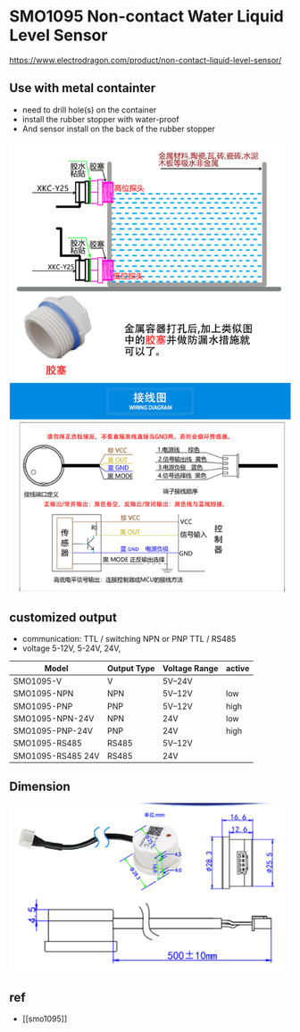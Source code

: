 

# SMO1095 Non-contact Water Liquid Level Sensor

https://www.electrodragon.com/product/non-contact-liquid-level-sensor/

## Use with metal containter
- need to drill hole(s) on the container
- install the rubber stopper with water-proof
- And sensor install on the back of the rubber stopper


![](27-45-12-26-12-2022.png)


## customized output 

- communication: TTL / switching NPN or PNP TTL / RS485 
- voltage 5-12V, 5-24V, 24V, 


| Model             | Output Type | Voltage Range | active |
| ----------------- | ----------- | ------------- | ------ |
| SMO1095-V         | V           | 5V–24V        |        |
| SMO1095-NPN       | NPN         | 5V–12V        | low    |
| SMO1095-PNP       | PNP         | 5V–12V        | high   |
| SMO1095-NPN-24V   | NPN         | 24V           | low    |
| SMO1095-PNP-24V   | PNP         | 24V           | high   |
| SMO1095-RS485     | RS485       | 5V–12V        |        |
| SMO1095-RS485 24V | RS485       | 24V           |        |



## Dimension 

![](05-14-15-31-05-2023.png)




## ref 

- [[smo1095]]
